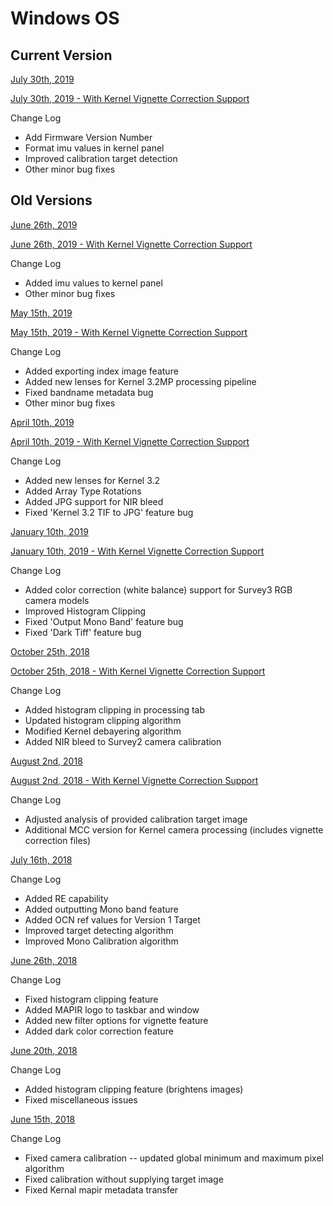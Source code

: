 
# Windows OS

## Current Version

[July 30th, 2019](https://drive.google.com/file/d/1umyhBrs8cyUK9-BE-Q3Hoz9pAJURHq4T/view?usp=sharing)

[July 30th, 2019 - With Kernel Vignette Correction Support](https://drive.google.com/file/d/1i2wkyEyjz6W04MeNwVOrGKVRXbOIYkeP/view?usp=sharing)

Change Log
* Add Firmware Version Number
* Format imu values in kernel panel
* Improved calibration target detection
* Other minor bug fixes

## Old Versions

[June 26th, 2019](https://drive.google.com/file/d/1wztutOIxxDUORYoqkOSvcFQnPs9N58zm/view?usp=sharing)

[June 26th, 2019 - With Kernel Vignette Correction Support](https://drive.google.com/file/d/1YbBaNEdvoHfexK04fwmmh0M4ohtBWWdn/view?usp=sharing)

Change Log
* Added imu values to kernel panel
* Other minor bug fixes


[May 15th, 2019](https://drive.google.com/file/d/1w6Q4Ngf2FHls4ni15PE1wN5XmfYYB7w5/view?usp=sharing)

[May 15th, 2019 - With Kernel Vignette Correction Support](https://drive.google.com/file/d/1tsWHM3cT0bT9edo9cJ7nZXBqjKI1kNn2/view?usp=sharing)

Change Log
* Added exporting index image feature
* Added new lenses for Kernel 3.2MP processing pipeline
* Fixed bandname metadata bug
* Other minor bug fixes


[April 10th, 2019](https://drive.google.com/file/d/1r2jW86vwbqRdyLicFYfvLbBTOqMcPqU0/view?usp=sharing)

[April 10th, 2019 - With Kernel Vignette Correction Support](https://drive.google.com/file/d/1TyxfoaPVguxnCWYHWBRQxjnfgdT11IZz/view?usp=sharing)

Change Log
* Added new lenses for Kernel 3.2
* Added Array Type Rotations
* Added JPG support for NIR bleed
* Fixed 'Kernel 3.2 TIF to JPG' feature bug

[January 10th, 2019](http://www.docs.peauproductions.com/MCC/MAPIR_Camera_Control_01102019.exe)

[January 10th, 2019 - With Kernel Vignette Correction Support](https://drive.google.com/file/d/11C7ay-zvXV0RME888bwTPVbz0XvdAixQ/view?usp=sharing)

Change Log
* Added color correction (white balance) support for Survey3 RGB camera models
* Improved Histogram Clipping
* Fixed 'Output Mono Band' feature bug
* Fixed 'Dark Tiff' feature bug

[October 25th, 2018](http://www.docs.peauproductions.com/MCC/MAPIR_Camera_Control_01102019.exe)

[October 25th, 2018 - With Kernel Vignette Correction Support](https://drive.google.com/file/d/1BRnrqcKS3Bp97sT6tnT7GCIMo1sTlK4L/view?usp=sharing)

Change Log
* Added histogram clipping in processing tab
* Updated histogram clipping algorithm
* Modified Kernel debayering algorithm
* Added NIR bleed to Survey2 camera calibration

[August 2nd, 2018](http://www.docs.peauproductions.com/MCC/MAPIR_Camera_Control_08022018.exe)

[August 2nd, 2018 - With Kernel Vignette Correction Support](https://drive.google.com/file/d/1_l3lkNa9_6MzjOsMRvIgOjTJRBMEoXBD/view?usp=sharing)

Change Log
* Adjusted analysis of provided calibration target image
* Additional MCC version for Kernel camera processing (includes vignette correction files)

[July 16th, 2018](https://drive.google.com/file/d/1Ym_WLbF-jHtuzf3XjfEBMrLqv5Cfrp0o/view?usp=sharing)

Change Log
* Added RE capability
* Added outputting Mono band feature
* Added OCN ref values for Version 1 Target
* Improved target detecting algorithm
* Improved Mono Calibration algorithm 

[June 26th, 2018](http://www.docs.peauproductions.com/MCC/MAPIR_Camera_Control_06262018.exe)

Change Log 
* Fixed histogram clipping feature
* Added MAPIR logo to taskbar and window
* Added new filter options for vignette feature
* Added dark color correction feature

[June 20th, 2018](http://www.docs.peauproductions.com/MCC/MAPIR_Camera_Control_06202018.exe) 

Change Log 
* Added histogram clipping feature (brightens images)
* Fixed miscellaneous issues

[June 15th, 2018](http://www.docs.peauproductions.com/MCC/MAPIR_Camera_Control_06152018.exe)

Change Log
* Fixed camera calibration -- updated global minimum and maximum pixel algorithm
* Fixed calibration without supplying target image
* Fixed Kernal mapir metadata transfer

